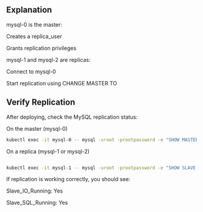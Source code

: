 ## Explanation
mysql-0 is the master:

Creates a replica_user

Grants replication privileges

mysql-1 and mysql-2 are replicas:

Connect to mysql-0

Start replication using CHANGE MASTER TO

## Verify Replication

After deploying, check the MySQL replication status:


On the master (mysql-0)

```bash
kubectl exec -it mysql-0 -- mysql -uroot -prootpassword -e "SHOW MASTER STATUS;"
```

On a replica (mysql-1 or mysql-2)
```bash

kubectl exec -it mysql-1 -- mysql -uroot -prootpassword -e "SHOW SLAVE STATUS\G"
```
If replication is working correctly, you should see:

Slave_IO_Running: Yes

Slave_SQL_Running: Yes
